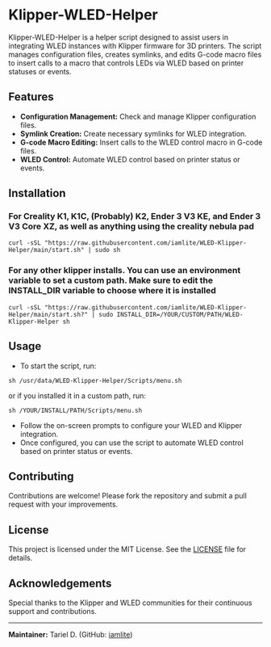 # Klipper-WLED-Helper

Klipper-WLED-Helper is a helper script designed to assist users in integrating WLED instances with Klipper firmware for 3D printers. The script manages configuration files, creates symlinks, and edits G-code macro files to insert calls to a macro that controls LEDs via WLED based on printer statuses or events.

## Features

- **Configuration Management:** Check and manage Klipper configuration files.
- **Symlink Creation:** Create necessary symlinks for WLED integration.
- **G-code Macro Editing:** Insert calls to the WLED control macro in G-code files.
- **WLED Control:** Automate WLED control based on printer status or events.

## Installation

### For Creality K1, K1C, (Probably) K2, Ender 3 V3 KE, and Ender 3 V3 Core XZ, as well as anything using the creality nebula pad

```shell
curl -sSL "https://raw.githubusercontent.com/iamlite/WLED-Klipper-Helper/main/start.sh" | sudo sh
```

### For any other klipper installs. You can use an environment variable to set a custom path. Make sure to edit the INSTALL_DIR variable to choose where it is installed

```shell
curl -sSL "https://raw.githubusercontent.com/iamlite/WLED-Klipper-Helper/main/start.sh?" | sudo INSTALL_DIR=/YOUR/CUSTOM/PATH/WLED-Klipper-Helper sh
```

## Usage

- To start the script, run:

```shell
sh /usr/data/WLED-Klipper-Helper/Scripts/menu.sh
```

or if you installed it in a custom path, run:

```shell
sh /YOUR/INSTALL/PATH/Scripts/menu.sh
```

- Follow the on-screen prompts to configure your WLED and Klipper integration.
- Once configured, you can use the script to automate WLED control based on printer status or events.

## Contributing

Contributions are welcome! Please fork the repository and submit a pull request with your improvements.

## License

This project is licensed under the MIT License. See the [LICENSE](LICENSE) file for details.

## Acknowledgements

Special thanks to the Klipper and WLED communities for their continuous support and contributions.

---

**Maintainer:** Tariel D. (GitHub: [iamlite](https://github.com/iamlite))
